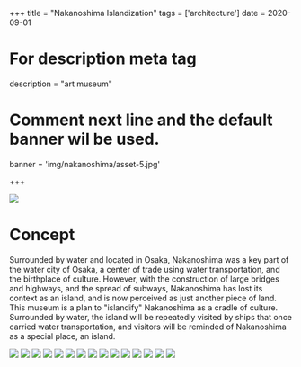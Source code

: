 +++
title = "Nakanoshima Islandization"
tags = ['architecture']
date = 2020-09-01

# For description meta tag
description = "art museum"

# Comment next line and the default banner wil be used.
banner = 'img/nakanoshima/asset-5.jpg'

+++

![](img/nakanoshima/asset-en-0.png)

# Concept

Surrounded by water and located in Osaka, Nakanoshima was a key part of the water city of Osaka, a center of trade using water transportation, and the birthplace of culture. However, with the construction of large bridges and highways, and the spread of subways, Nakanoshima has lost its context as an island, and is now perceived as just another piece of land.  
This museum is a plan to "islandify" Nakanoshima as a cradle of culture. Surrounded by water, the island will be repeatedly visited by ships that once carried water transportation, and visitors will be reminded of Nakanoshima as a special place, an island.

![](img/nakanoshima/asset-1.jpg)
![](img/nakanoshima/asset-2.jpg)
![](img/nakanoshima/asset-3.jpg)
![](img/nakanoshima/asset-4.jpg)
![](img/nakanoshima/asset-5.jpg)
![](img/nakanoshima/asset-6.jpg)
![](img/nakanoshima/asset-7.jpg)
![](img/nakanoshima/asset-8.jpg)
![](img/nakanoshima/asset-9.jpg)
![](img/nakanoshima/asset-10.jpg)
![](img/nakanoshima/asset-11.jpg)
![](img/nakanoshima/asset-12.jpg)
![](img/nakanoshima/asset-13.jpg)
![](img/nakanoshima/asset-14.jpg)
![](img/nakanoshima/asset-15.jpg)
